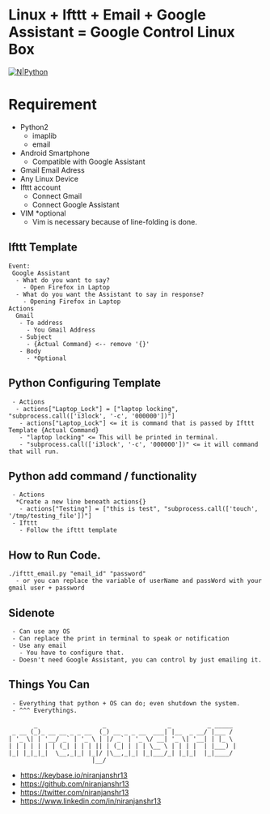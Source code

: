 # Linux + Ifttt + Email + Google Assistant = Google Control Linux Box
[![N|Python](https://www.python.org/static/community_logos/python-powered-w-100x40.png)](https://www.python.org)

# Requirement
 - Python2
    - imaplib
    - email
 - Android Smartphone
    - Compatible with Google Assistant
 - Gmail Email Adress
 - Any Linux Device
 - Ifttt account
    - Connect Gmail
    - Connect Google Assistant
 - VIM *optional
    - Vim is necessary because of line-folding is done. 

## Ifttt Template
```
Event:
 Google Assistant
  - What do you want to say?
    - Open Firefox in Laptop
  - What do you want the Assistant to say in response?
    - Opening Firefox in Laptop
Actions
  Gmail
   - To address
     - You Gmail Address
   - Subject
     - {Actual Command} <-- remove '{}'
   - Body
     - *Optional
```

## Python Configuring Template
```
 - Actions
  - actions["Laptop_Lock"] = ["laptop locking", "subprocess.call(['i3lock', '-c', '000000'])"]
   - actions["Laptop_Lock"] <= it is command that is passed by Ifttt Template {Actual Command}
   - "laptop locking" <= This will be printed in terminal.
   - "subprocess.call(['i3lock', '-c', '000000'])" <= it will command that will run.
```

## Python add command / functionality
```
 - Actions
  *Create a new line beneath actions{}
   - actions["Testing"] = ["this is test", "subprocess.call(['touch', '/tmp/testing_file'])"]
 - Ifttt
   - Follow the ifttt template
```

## How to Run Code.
```
./ifttt_email.py "email_id" "password"
  - or you can replace the variable of userName and passWord with your gmail user + password
```

## Sidenote
```
 - Can use any OS
 - Can replace the print in terminal to speak or notification
 - Use any email
   - You have to configure that.
 - Doesn't need Google Assistant, you can control by just emailing it.
```

## Things You Can
```
 - Everything that python + OS can do; even shutdown the system.
 - ^^^ Everythings.
```


```
       _                  _                 _          _ _____
 _ __ (_)_ __ __ _ _ __  (_) __ _ _ __  ___| |__  _ __/ |___ /
| '_ \| | '__/ _` | '_ \ | |/ _` | '_ \/ __| '_ \| '__| | |_ \
| | | | | | | (_| | | | || | (_| | | | \__ \ | | | |  | |___) |
|_| |_|_|_|  \__,_|_| |_|/ |\__,_|_| |_|___/_| |_|_|  |_|____/
                       |__/
```
- https://keybase.io/niranjanshr13
- https://github.com/niranjanshr13
- https://twitter.com/niranjanshr13
- https://www.linkedin.com/in/niranjanshr13

